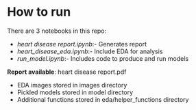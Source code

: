 # How to run

There are 3 notebooks in this repo:
- *heart disease report.ipynb*:- Generates report
- *heart_disease_eda.ipynb*:- Include EDA for analysis
- *run_model.ipynb*:- Includes code to produce and run models

**Report available**: heart disease report.pdf

- EDA images stored in images directory
- Pickled models stored in model directory
- Additional functions stored in eda/helper_functions directory
